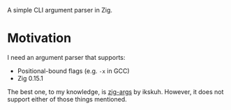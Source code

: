 A simple CLI argument parser in Zig.

# Motivation

I need an argument parser that supports:

  - Positional-bound flags (e.g. `-x` in GCC)
  - Zig 0.15.1

The best one, to my knowledge, is [zig-args](https://github.com/ikskuh/zig-args)
by ikskuh.
However, it does not support either of those things mentioned.
